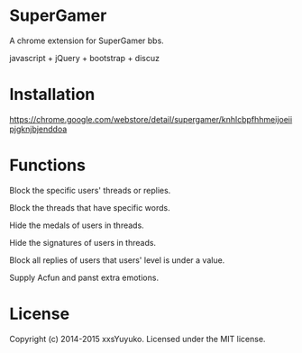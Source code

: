 SuperGamer
==========

A chrome extension for SuperGamer bbs.

javascript + jQuery + bootstrap + discuz

Installation
==========
https://chrome.google.com/webstore/detail/supergamer/knhlcbpfhhmeijoeiipjgknjbjenddoa

Functions
==========
Block the specific users' threads or replies.

Block the threads that have specific words.

Hide the medals of users in threads.

Hide the signatures of users in threads.

Block all replies of users that users' level is under a value.

Supply Acfun and panst extra emotions.

License
=========
Copyright (c) 2014-2015 xxsYuyuko. Licensed under the MIT license.

